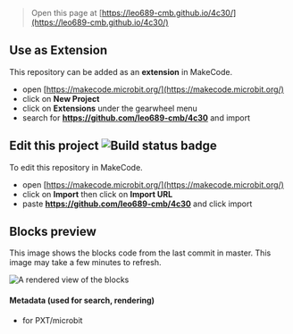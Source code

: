 
> Open this page at [https://leo689-cmb.github.io/4c30/](https://leo689-cmb.github.io/4c30/)

## Use as Extension

This repository can be added as an **extension** in MakeCode.

* open [https://makecode.microbit.org/](https://makecode.microbit.org/)
* click on **New Project**
* click on **Extensions** under the gearwheel menu
* search for **https://github.com/leo689-cmb/4c30** and import

## Edit this project ![Build status badge](https://github.com/leo689-cmb/4c30/workflows/MakeCode/badge.svg)

To edit this repository in MakeCode.

* open [https://makecode.microbit.org/](https://makecode.microbit.org/)
* click on **Import** then click on **Import URL**
* paste **https://github.com/leo689-cmb/4c30** and click import

## Blocks preview

This image shows the blocks code from the last commit in master.
This image may take a few minutes to refresh.

![A rendered view of the blocks](https://github.com/leo689-cmb/4c30/raw/master/.github/makecode/blocks.png)

#### Metadata (used for search, rendering)

* for PXT/microbit
<script src="https://makecode.com/gh-pages-embed.js"></script><script>makeCodeRender("{{ site.makecode.home_url }}", "{{ site.github.owner_name }}/{{ site.github.repository_name }}");</script>
